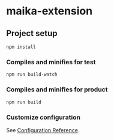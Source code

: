 # maika-extension

## Project setup
```
npm install
```

### Compiles and minifies for test
```
npm run build-watch
```

### Compiles and minifies for product
```
npm run build
```

### Customize configuration
See [Configuration Reference](https://cli.vuejs.org/config/).
